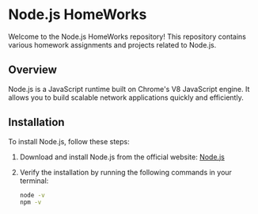 # Node.js HomeWorks

Welcome to the Node.js HomeWorks repository! This repository contains various homework assignments and projects related to Node.js. 

## Overview

Node.js is a JavaScript runtime built on Chrome's V8 JavaScript engine. It allows you to build scalable network applications quickly and efficiently.

## Installation

To install Node.js, follow these steps:

1. Download and install Node.js from the official website: [Node.js](https://nodejs.org/)
2. Verify the installation by running the following commands in your terminal:

   ```bash
   node -v
   npm -v
